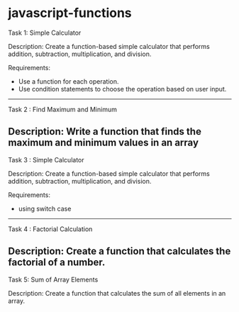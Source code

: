 # javascript-functions
Task 1: Simple Calculator

Description: Create a function-based simple calculator that performs addition, subtraction, multiplication, and division.

Requirements:
 -  Use a function for each operation.
 -  Use condition statements to choose the operation based on user input.



-----------------------------------------------------------------------------------------------------------------
Task 2 : Find Maximum and Minimum

Description: Write a function that finds the maximum and minimum values in an array
-----------------------------------------------------------------------------------------------------------------


Task 3 : Simple Calculator

Description: Create a function-based simple calculator that performs addition, subtraction, multiplication, and division. 

Requirements:
- using switch case 
-----------------------------------------------------------------------------------------------------------------



Task 4 : Factorial Calculation

Description: Create a function that calculates the factorial of a number.
-----------------------------------------------------------------------------------------------------------------

Task 5: Sum of Array Elements

Description: Create a function that calculates the sum of all elements in an array.
